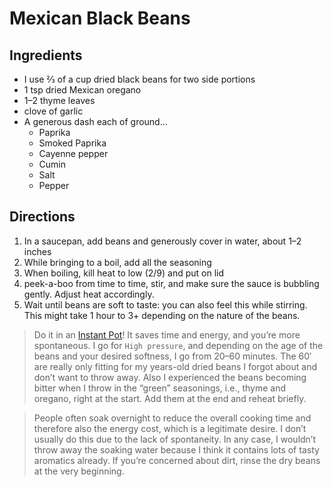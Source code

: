 # Mexican Black Beans

<primary-label ref="recipe"/>
<secondary-label ref="mx"/>

## Ingredients

* I use ⅔ of a cup dried black beans for two side portions
* 1 tsp dried Mexican oregano
* 1–2 thyme leaves
* clove of garlic
* A generous dash each of ground…
  * Paprika
  * Smoked Paprika
  * Cayenne pepper
  * Cumin
  * Salt
  * Pepper

## Directions

1. In a saucepan, add beans and generously cover in water, about 1–2 inches
2. While bringing to a boil, add all the seasoning
3. When boiling, kill heat to low (2/9) and put on lid
4. peek-a-boo from time to time, stir, and make sure the sauce is bubbling gently. Adjust heat accordingly.
5. Wait until beans are soft to taste: you can also feel this while stirring. This might take 1 hour to 3+ depending on the nature of the beans.

> Do it in an [Instant Pot](Instant-Pot.md)! It saves time and energy, and you’re more spontaneous. I go for `High pressure`, and depending on the age of the beans and your desired softness, I go from 20–60 minutes. The 60′ are really only fitting for my years-old dried beans I forgot about and don’t want to throw away.
> Also I experienced the beans becoming bitter when I throw in the “green” seasonings, i.e., thyme and oregano, right at the start. Add them at the end and reheat briefly.

> People often soak overnight to reduce the overall cooking time and therefore also the energy cost, which is a legitimate desire.
> I don’t usually do this due to the lack of spontaneity.
> In any case, I wouldn’t throw away the soaking water because I think it contains lots of tasty aromatics already.
> If you’re concerned about dirt, rinse the dry beans at the very beginning.
